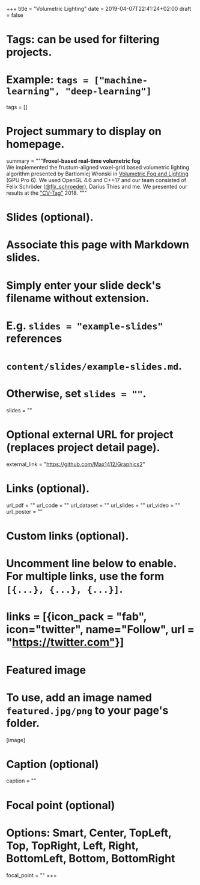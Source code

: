 +++
title = "Volumetric Lighting"
date = 2019-04-07T22:41:24+02:00
draft = false

# Tags: can be used for filtering projects.
# Example: `tags = ["machine-learning", "deep-learning"]`
tags = []

# Project summary to display on homepage.
summary = """<b>Froxel-based real-time volumetric fog</b> <br>
We implemented the frustum-aligned voxel-grid based volumetric lighting algorithm presented by Bartlomiej Wronski in [Volumetric Fog and Lighting](https://books.google.de/books?hl=en&lr=&id=30ZOCgAAQBAJ&oi=fnd&pg=PA217&dq=gpu+pro+6+volumetric+wronski&ots=2ZfubWDDFI&sig=P611iciYxczkBTD5LDngvBYPN10&redir_esc=y#v=onepage&q=gpu%20pro%206%20volumetric%20wronski&f=false) (GPU Pro 6). We used OpenGL 4.6 and C++17 and our team consisted of Felix Schröder ([@flx_schroeder](https://twitter.com/flx_schroeder)), Darius Thies and me.
We presented our results at the ["CV-Tag"](https://userpages.uni-koblenz.de/~cvtag/web/) 2018.
"""

# Slides (optional).
#   Associate this page with Markdown slides.
#   Simply enter your slide deck's filename without extension.
#   E.g. `slides = "example-slides"` references 
#   `content/slides/example-slides.md`.
#   Otherwise, set `slides = ""`.
slides = ""

# Optional external URL for project (replaces project detail page).
external_link = "https://github.com/Max1412/Graphics2"

# Links (optional).
url_pdf = ""
url_code = ""
url_dataset = ""
url_slides = ""
url_video = ""
url_poster = ""

# Custom links (optional).
#   Uncomment line below to enable. For multiple links, use the form `[{...}, {...}, {...}]`.
# links = [{icon_pack = "fab", icon="twitter", name="Follow", url = "https://twitter.com"}]

# Featured image
# To use, add an image named `featured.jpg/png` to your page's folder. 
[image]
  # Caption (optional)
  caption = ""

  # Focal point (optional)
  # Options: Smart, Center, TopLeft, Top, TopRight, Left, Right, BottomLeft, Bottom, BottomRight
  focal_point = ""
+++
